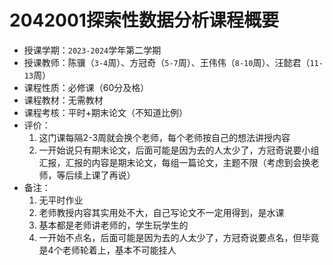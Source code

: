 # 2042001探索性数据分析课程概要

+ 授课学期：`2023-2024`学年第二学期
+ 授课教师：陈骥（`3-4`周）、方冠奇（`5-7`周）、王伟伟（`8-10`周）、汪懿君（`11-13`周）
+ 课程性质：必修课（60分及格）
+ 课程教材：无需教材
+ 课程考核：平时+期末论文（不知道比例）
+ 评价：
  1. 这门课每隔2-3周就会换个老师，每个老师按自己的想法讲授内容
  2. 一开始说只有期末论文，后面可能是因为去的人太少了，方冠奇说要小组汇报，汇报的内容是期末论文，每组一篇论文，主题不限（考虑到会换老师，等后续上课了再说）
+ 备注：
  1. 无平时作业
  2. 老师教授内容其实用处不大，自己写论文不一定用得到，是水课
  3. 基本都是老师讲老师的，学生玩学生的
  4. 一开始不点名，后面可能是因为去的人太少了，方冠奇说要点名，但毕竟是4个老师轮着上，基本不可能挂人
